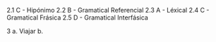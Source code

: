 2.1 C - Hipónimo
2.2 B - Gramatical Referencial
2.3 A - Léxical
2.4 C - Gramatical Frásica
2.5 D - Gramatical Interfásica

3
a. Viajar
b. 